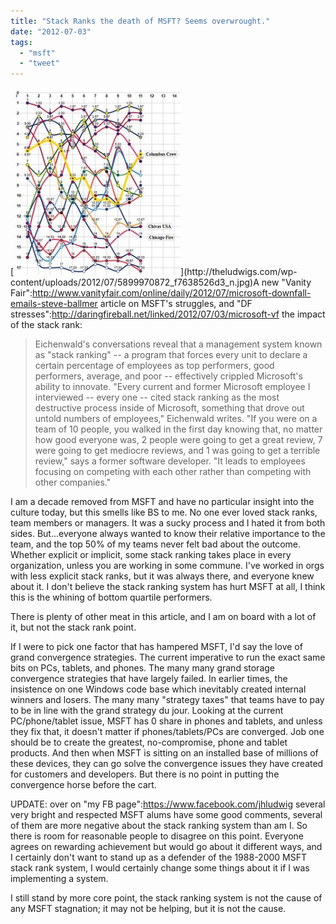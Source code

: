 ```yaml
---
title: "Stack Ranks the death of MSFT? Seems overwrought."
date: "2012-07-03"
tags: 
  - "msft"
  - "tweet"
---
```


[![](images/5899970872_f7638526d3_n-267x300.jpg "http://www.flickr.com/photos/bernhardtsoccer/")](http://theludwigs.com/wp-content/uploads/2012/07/5899970872_f7638526d3_n.jpg)A new "Vanity Fair":http://www.vanityfair.com/online/daily/2012/07/microsoft-downfall-emails-steve-ballmer article on MSFT's struggles, and "DF stresses":http://daringfireball.net/linked/2012/07/03/microsoft-vf the impact of the stack rank:

> Eichenwald's conversations reveal that a management system known as "stack ranking" -- a program that forces every unit to declare a certain percentage of employees as top performers, good performers, average, and poor -- effectively crippled Microsoft's ability to innovate. "Every current and former Microsoft employee I interviewed -- every one -- cited stack ranking as the most destructive process inside of Microsoft, something that drove out untold numbers of employees," Eichenwald writes. "If you were on a team of 10 people, you walked in the first day knowing that, no matter how good everyone was, 2 people were going to get a great review, 7 were going to get mediocre reviews, and 1 was going to get a terrible review," says a former software developer. "It leads to employees focusing on competing with each other rather than competing with other companies."

I am a decade removed from MSFT and have no particular insight into the culture today, but this smells like BS to me. No one ever loved stack ranks, team members or managers. It was a sucky process and I hated it from both sides. But...everyone always wanted to know their relative importance to the team, and the top 50% of my teams never felt bad about the outcome. Whether explicit or implicit, some stack ranking takes place in every organization, unless you are working in some commune. I've worked in orgs with less explicit stack ranks, but it was always there, and everyone knew about it. I don't believe the stack ranking system has hurt MSFT at all, I think this is the whining of bottom quartile performers.

There is plenty of other meat in this article, and I am on board with a lot of it, but not the stack rank point.

If I were to pick one factor that has hampered MSFT, I'd say the love of grand convergence strategies. The current imperative to run the exact same bits on PCs, tablets, and phones. The many many grand storage convergence strategies that have largely failed. In earlier times, the insistence on one Windows code base which inevitably created internal winners and losers. The many many "strategy taxes" that teams have to pay to be in line with the grand strategy du jour. Looking at the current PC/phone/tablet issue, MSFT has 0 share in phones and tablets, and unless they fix that, it doesn't matter if phones/tablets/PCs are converged. Job one should be to create the greatest, no-compromise, phone and tablet products. And then when MSFT is sitting on an installed base of millions of these devices, they can go solve the convergence issues they have created for customers and developers. But there is no point in putting the convergence horse before the cart.

UPDATE: over on "my FB page":https://www.facebook.com/jhludwig several very bright and respected MSFT alums have some good comments, several of them are more negative about the stack ranking system than am I. So there is room for reasonable people to disagree on this point. Everyone agrees on rewarding achievement but would go about it different ways, and I certainly don't want to stand up as a defender of the 1988-2000 MSFT stack rank system, I would certainly change some things about it if I was implementing a system.

I still stand by more core point, the stack ranking system is not the cause of any MSFT stagnation; it may not be helping, but it is not the cause.
